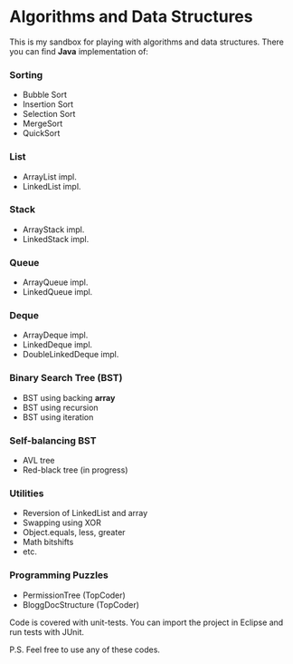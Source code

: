 # Algorithms and Data Structures

This is my sandbox for playing with algorithms and data structures. There you can find **Java** implementation of:

### Sorting
  - Bubble Sort
  - Insertion Sort
  - Selection Sort
  - MergeSort
  - QuickSort

### List
  - ArrayList impl.
  - LinkedList impl.

### Stack
  - ArrayStack impl.
  - LinkedStack impl.

### Queue
  - ArrayQueue impl.
  - LinkedQueue impl.

### Deque
  - ArrayDeque impl.
  - LinkedDeque impl.
  - DoubleLinkedDeque impl.

### Binary Search Tree (BST)
  - BST using backing **array**
  - BST using recursion
  - BST using iteration

### Self-balancing BST
  - AVL tree
  - Red-black tree (in progress)

### Utilities
  - Reversion of LinkedList and array
  - Swapping using XOR
  - Object.equals, less, greater
  - Math bitshifts
  - etc.

### Programming Puzzles
  - PermissionTree (TopCoder)
  - BloggDocStructure (TopCoder)


Code is covered with unit-tests. You can import the project in Eclipse and run tests with JUnit.

P.S. Feel free to use any of these codes.

